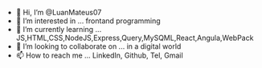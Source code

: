 - 👋 Hi, I’m @LuanMateus07
- 👀 I’m interested in ... frontand programming
- 🌱 I’m currently learning ...  JS,HTML,CSS,NodeJS,Express,Query,MySQML,React,Angula,WebPack
- 💞️ I’m looking to collaborate on ... in a digital world
- 📫 How to reach me ... LinkedIn, Github, Tel, Gmail

<!---
LuanMateus07/LuanMateus07 is a ✨ special ✨ repository because its `README.md` (this file) appears on your GitHub profile.
You can click the Preview link to take a look at your changes.
--->
